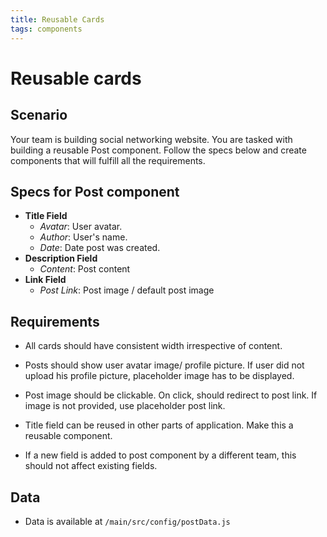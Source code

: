 ```yaml
---
title: Reusable Cards
tags: components
---
```


# Reusable cards

## Scenario

Your team is building social networking website. You are tasked with building a reusable Post component.
Follow the specs below and create components that will fulfill all the requirements.

## Specs for Post component

-   **Title Field**
    -   _Avatar_: User avatar.
    -   _Author_: User's name.
    -   _Date_: Date post was created.
-   **Description Field**
    -   _Content_: Post content
-   **Link Field**
    -   _Post Link_: Post image / default post image

## Requirements

-   All cards should have consistent width irrespective of content.

-   Posts should show user avatar image/ profile picture. If user did not upload his profile picture, placeholder image has to be displayed.

-   Post image should be clickable. On click, should redirect to post link. If image is not provided, use placeholder post link.

-   Title field can be reused in other parts of application. Make this a reusable component.

-   If a new field is added to post component by a different team, this should not affect existing fields.

## Data

-   Data is available at `/main/src/config/postData.js`
